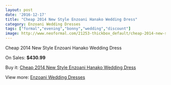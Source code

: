 ```yaml
---
layout: post
date: '2016-12-17'
title: "Cheap 2014 New Style Enzoani Hanako Wedding Dress"
category: Enzoani Wedding Dresses
tags: ["formal","evening","bonny","wedding","discount"]
image: http://www.neoformal.com/21253-thickbox_default/cheap-2014-new-style-enzoani-hanako-wedding-dress.jpg
---
```

Cheap 2014 New Style Enzoani Hanako Wedding Dress

On Sales: **$430.99**
<a href="https://www.neoformal.com/en/enzoani-wedding-dresses-2014/6874-cheap-2014-new-style-enzoani-hanako-wedding-dress.html"><amp-img layout="responsive" width="600" height="600" src="//www.neoformal.com/21253-thickbox_default/cheap-2014-new-style-enzoani-hanako-wedding-dress.jpg" alt="Cheap 2014 New Style Enzoani Hanako Wedding Dress 0" /></a>
<a href="https://www.neoformal.com/en/enzoani-wedding-dresses-2014/6874-cheap-2014-new-style-enzoani-hanako-wedding-dress.html"><amp-img layout="responsive" width="600" height="600" src="//www.neoformal.com/21254-thickbox_default/cheap-2014-new-style-enzoani-hanako-wedding-dress.jpg" alt="Cheap 2014 New Style Enzoani Hanako Wedding Dress 1" /></a>

Buy it: [Cheap 2014 New Style Enzoani Hanako Wedding Dress](https://www.neoformal.com/en/enzoani-wedding-dresses-2014/6874-cheap-2014-new-style-enzoani-hanako-wedding-dress.html "Cheap 2014 New Style Enzoani Hanako Wedding Dress")

View more: [Enzoani Wedding Dresses](https://www.neoformal.com/en/102-enzoani-wedding-dresses-2014 "Enzoani Wedding Dresses")